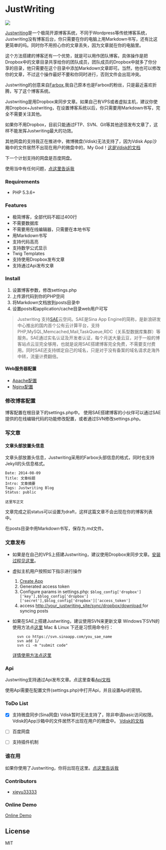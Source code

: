 JustWriting
============


![](https://raw.githubusercontent.com/hjue/JustWriting/develop/docs/page.png)

[Justwriting](https://github.com/hjue/JustWriting)是一个极简开源博客系统，不同于Wordpress等传统博客系统，Justwriting没有博客后台，你只需要在你的电脑上用Markdown书写，还有比这更简单的吗。同时你不用担心你的文章丢失，因为文章就在你的电脑里。

这个方法搭建的博客还有一个优势，就是可以用作团队博客。具体操作是把Dropbox中的文章目录共享给你的团队成员，团队成员的Dropbox中就多了你分享的目录，他只需要在这个目录中添加Markdown文章即可。当然，他也可以修改你的文章，不过这个操作最好不要和你同时进行，否则文件会出现冲突。

Justwriting的创意来自[Farbox](https://www.farbox.com/),我自己原本也是Farbox的粉丝，只是最近喜欢折腾，写了这个博客系统。

Justwriting是用Dropbox来同步文章。如果自己有VPS或者虚拟主机，建议你使用Dropbox+Justwriting，在设置博客系统以后，你只需要用Markdown书写，完全不需要关注其他。

如果你不用Dropbox，目前只能通过FTP、SVN、Git等其他途径发布文章了，这样不能发挥Justwriting最大的功效。

其他网盘的支持我正在推进中，微博微盘(Vdisk)无法支持了，因为Vdisk App沙箱中的文件居然不出现在用户的微盘中的，My God！[这是Vdisk的文档](http://vdisk.weibo.com/developers/index.php?module=api&action=rights#space)

下一个计划支持的网盘是百度网盘。

使用当中有任何问题，[点这里告诉我](https://github.com/hjue/JustWriting/issues/new)

### Requirements

- PHP 5.3.6+


### Features

- 极简博客，全部代码不超过400行
- 不需要数据库
- 不需要用在线编辑器，只需要在本地书写
- 用Markdown书写
- 支持代码高亮
- 支持数学公式显示
- Twig Templates
- 支持使用Dropbox发布文章
- 支持通过Api发布文章


### Install

1. 设置博客参数，修改settings.php
1. 上传源代码到你的PHP空间
2. 将Markdown文档放到posts目录中
1. 设置posts和application/cache目录web用户可写


> Justwriting 支持[SAE](http://sae.sina.com.cn)云空间。SAE是Sina App Engine的简称，是新浪研发中心推出的国内首个公有云计算平台，支持PHP,MySQL,Memcached,Mail,TaskQueue,RDC（关系型数据库集群）等服务。SAE通过实名认证及开发者认证，每个月送大量云豆，对于一般的博客站点云豆完全够用，也就是说用SAE搭建博客完全免费，不需要支付费用。同时SAE还支持绑定自己的域名，只是对于没有备案的域名请求走海外中转，流量计费翻倍。

#### Web服务器配置

* [Apache配置](https://gist.github.com/hjue/4da6b1e897de31d135f7)
* [Nginx配置](https://gist.github.com/hjue/647dc694dc3b67994202)

### 修改博客配置

博客配置在根目录下的settings.php中。
使用SAE搭建博客的小伙伴可以通过SAE提供的在线编辑代码的功能修改配置，或者通过SVN修改settings.php。

### 写文章

#### 文章头部放置头信息

文章头部放置头信息，Justwriting采用的Farbox头部信息的格式，同时也支持Jekyll的头信息格式。

    Date: 2014-08-09
    Title: 文章标题
    Intro: 文章摘要
    Tags: Justwriting Blog
    Status: public
    
    这里写正文

文章完成之前status可以设置为draft，这样这篇文章不会出现在你的博客列表中。

在posts目录中用Markdown书写，保存为.md文件。

### 文章发布

- 如果是在自己的VPS上搭建Justwriting，建议使用Dropbox来同步文章。[安装过程见这里](https://github.com/hjue/JustWriting/wiki/%E4%BD%BF%E7%94%A8Dropbox%E5%92%8CJustwriting%E6%90%AD%E5%BB%BA%E4%B8%AA%E4%BA%BA%E5%8D%9A%E5%AE%A2)。

- 虚拟主机用户按照如下指示进行操作  

    1. [ Create App ](https://www.dropbox.com/developers/apps)
    1. Generated access token
    1. Configure params in settings.php: `$blog_config['dropbox']['key'],$blog_config['dropbox']['secret'],$blog_config['dropbox']['access_token']`
    1. access [http://your_justwriting_site/sync/dropbox/download ](http://your_justwriting_site/sync/dropbox/download ) for syncing posts
    
- 如果在SAE上搭建Justwriting，建议使用SVN来更新文章
    Windows下SVN的使用方法点[这里](http://sae.sina.com.cn/doc/tutorial/code-deploy.html#tortoisesvn)
    Mac & Linux 下还是习惯用命令行：
    
        svn co https://svn.sinaapp.com/you_sae_name
        svn add 1/
        svn ci -m "submit code"   
        
    [详情使用方法点这里](http://sae.sina.com.cn/doc/tutorial/helloworld-for-linux-mac.html)

### Api


Justwriting支持通过Api发布文章。点这里查看[Api文档](https://github.com/hjue/JustWriting/wiki/API)

使用Api需要在配置文件(settings.php)中打开Api，并且设置Api的密钥。
    
### ToDo List

- [x] 支持微盘同步(Sina网盘) 
Vdisk暂时无法支持了，除非申请basic访问权限。Vdisk的App沙箱中的文件居然不出现在用户的微盘中。
[Vdisk的文档](http://vdisk.weibo.com/developers/index.php?module=api&action=rights#space)

- [ ] 百度网盘
- [ ] 支持插件机制

### 谁在用

  如果你使用了Justwriting，你将出现在这里。[点这里告诉我](https://github.com/hjue/JustWriting/issues/new)

### Contributors

- [xieyu33333](https://github.com/xieyu33333)

### Online Demo

[Online Demo](http://justwriting.sinaapp.com/)

## License

MIT